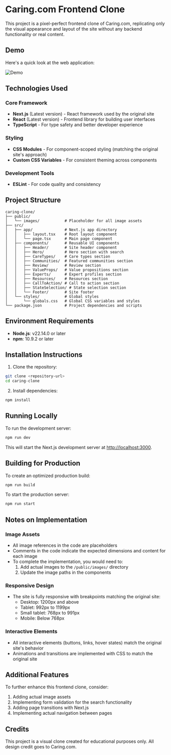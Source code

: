 # Caring.com Frontend Clone

This project is a pixel-perfect frontend clone of Caring.com, replicating only the visual appearance and layout of the site without any backend functionality or real content.

## Demo

Here's a quick look at the web application:

![Demo](public/image.png)


## Technologies Used

### Core Framework
- **Next.js** (Latest version) - React framework used by the original site
- **React** (Latest version) - Frontend library for building user interfaces
- **TypeScript** - For type safety and better developer experience

### Styling
- **CSS Modules** - For component-scoped styling (matching the original site's approach)
- **Custom CSS Variables** - For consistent theming across components

### Development Tools
- **ESLint** - For code quality and consistency

## Project Structure

```
caring-clone/
├── public/
│   └── images/           # Placeholder for all image assets
├── src/
│   ├── app/              # Next.js app directory
│   │   ├── layout.tsx    # Root layout component
│   │   └── page.tsx      # Main page component
│   ├── components/       # Reusable UI components
│   │   ├── Header/       # Site header component
│   │   ├── Hero/         # Hero section with search
│   │   ├── CareTypes/    # Care types section
│   │   ├── Communities/  # Featured communities section
│   │   ├── Review/       # Review section
│   │   ├── ValueProps/   # Value propositions section
│   │   ├── Experts/      # Expert profiles section
│   │   ├── Resources/    # Resources section
│   │   ├── CallToAction/ # Call to action section
│   │   ├── StateSelection/ # State selection section
│   │   └── Footer/       # Site footer
│   └── styles/           # Global styles
│       └── globals.css   # Global CSS variables and styles
└── package.json          # Project dependencies and scripts
```

## Environment Requirements

- **Node.js**: v22.14.0 or later
- **npm**: 10.9.2 or later

## Installation Instructions

1. Clone the repository:
```bash
git clone <repository-url>
cd caring-clone
```

2. Install dependencies:
```bash
npm install
```

## Running Locally

To run the development server:

```bash
npm run dev
```

This will start the Next.js development server at [http://localhost:3000](http://localhost:3000).

## Building for Production

To create an optimized production build:

```bash
npm run build
```

To start the production server:

```bash
npm run start
```

## Notes on Implementation

### Image Assets
- All image references in the code are placeholders
- Comments in the code indicate the expected dimensions and content for each image
- To complete the implementation, you would need to:
  1. Add actual images to the `/public/images/` directory
  2. Update the image paths in the components

### Responsive Design
- The site is fully responsive with breakpoints matching the original site:
  - Desktop: 1200px and above
  - Tablet: 992px to 1199px
  - Small tablet: 768px to 991px
  - Mobile: Below 768px

### Interactive Elements
- All interactive elements (buttons, links, hover states) match the original site's behavior
- Animations and transitions are implemented with CSS to match the original site

## Additional Features

To further enhance this frontend clone, consider:

1. Adding actual image assets
2. Implementing form validation for the search functionality
3. Adding page transitions with Next.js
4. Implementing actual navigation between pages

## Credits

This project is a visual clone created for educational purposes only. All design credit goes to Caring.com.
